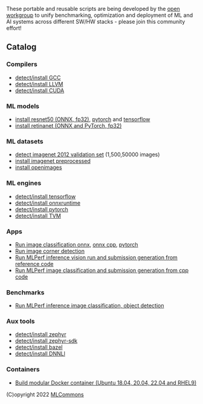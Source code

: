 These portable and reusable scripts are being developed by the [open workgroup](https://github.com/mlcommons/ck/blob/master/docs/mlperf-education-workgroup.md) 
to unify benchmarking, optimization and deployment of ML and AI systems across different SW/HW stacks - please join this community effort!

## Catalog

### Compilers
* [detect/install GCC](script/get-gcc)
* [detect/install LLVM](script/get-llvm)
* [detect/install CUDA](script/get-cuda)

### ML models
* [install resnet50 (ONNX, fp32)](script/get-ml-model-resnet50-onnx), [pytorch](script/get-ml-model-resnet50-pytorch) and [tensorflow](script/get-ml-model-resnet50-tf)
* [install retinanet (ONNX and PyTorch, fp32)](script/get-ml-model-retinanet)

### ML datasets
* [detect imagenet 2012 validation set](https://github.com/mlcommons/ck/tree/master/cm-mlops/script/get-imagenet-val) (1,500,50000 images)
* [install imagenet preprocessed](https://github.com/mlcommons/ck/tree/master/cm-mlops/script/get-imagenet-preprocessed)
* [install openimages](https://github.com/mlcommons/ck/tree/master/cm-mlops/script/get-openimages-original)

### ML engines
* [detect/install tensorflow](script/get-tensorflow)
* [detect/install onnxruntime](script/get-onnxruntime)
* [detect/install pytorch](script/get-pytorch)
* [detect/install TVM](script/get-tvm)

### Apps
* [Run image classification onnx](script/app-image-classification-onnx-py), [onnx cpp](script/app-image-classification-onnx-cpp), [pytorch](script/app-image-classification-torch-py)
* [Run image corner detection]()
* [Run MLPerf inference vision run and submission generation from reference code](script/generate-mlc-inference-submission)
* [Run MLPerf image classification and submission generation from cpp code](script/app-mlperf-inference-cpp)

### Benchmarks
* [Run MLPerf inference image classification, object detection](script/app-mlperf-inference-vision-reference)

### Aux tools
* [detect/install zephyr](script/get-zephyr)
* [detect/install zephyr-sdk](script/get-zephyr-sdk)
* [detect/install bazel](script/get-bazel)
* [detect/install DNNLl](script/get-lib-dnnl)

### Containers
* [Build modular Docker container (Ubuntu 18.04, 20.04, 22.04 and RHEL9)](script/build-dockerfile/dockerfiles)



(C)opyright 2022 [MLCommons](https://mlcommons.org)
